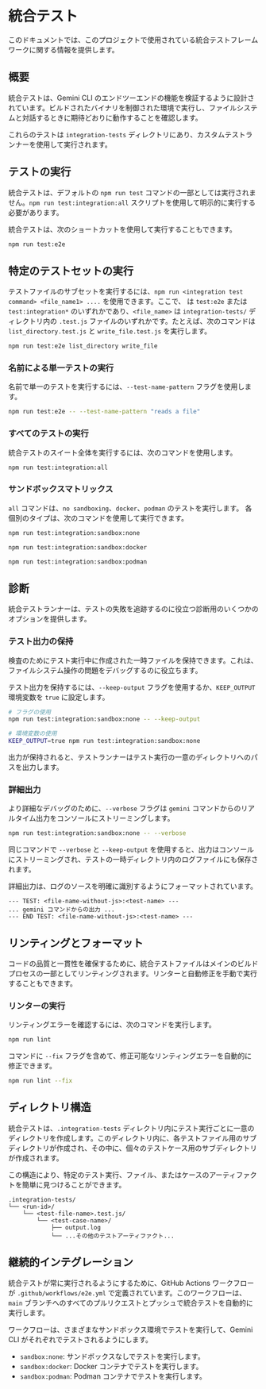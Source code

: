 # 統合テスト

このドキュメントでは、このプロジェクトで使用されている統合テストフレームワークに関する情報を提供します。

## 概要

統合テストは、Gemini CLI のエンドツーエンドの機能を検証するように設計されています。ビルドされたバイナリを制御された環境で実行し、ファイルシステムと対話するときに期待どおりに動作することを確認します。

これらのテストは `integration-tests` ディレクトリにあり、カスタムテストランナーを使用して実行されます。

## テストの実行

統合テストは、デフォルトの `npm run test` コマンドの一部としては実行されません。`npm run test:integration:all` スクリプトを使用して明示的に実行する必要があります。

統合テストは、次のショートカットを使用して実行することもできます。

```bash
npm run test:e2e
```

## 特定のテストセットの実行

テストファイルのサブセットを実行するには、`npm run <integration test command> <file_name1> ....` を使用できます。ここで、<integration test command> は `test:e2e` または `test:integration*` のいずれかであり、`<file_name>` は `integration-tests/` ディレクトリ内の `.test.js` ファイルのいずれかです。たとえば、次のコマンドは `list_directory.test.js` と `write_file.test.js` を実行します。

```bash
npm run test:e2e list_directory write_file
```

### 名前による単一テストの実行

名前で単一のテストを実行するには、`--test-name-pattern` フラグを使用します。

```bash
npm run test:e2e -- --test-name-pattern "reads a file"
```

### すべてのテストの実行

統合テストのスイート全体を実行するには、次のコマンドを使用します。

```bash
npm run test:integration:all
```

### サンドボックスマトリックス

`all` コマンドは、`no sandboxing`、`docker`、`podman` のテストを実行します。
各個別のタイプは、次のコマンドを使用して実行できます。

```bash
npm run test:integration:sandbox:none
```

```bash
npm run test:integration:sandbox:docker
```

```bash
npm run test:integration:sandbox:podman
```

## 診断

統合テストランナーは、テストの失敗を追跡するのに役立つ診断用のいくつかのオプションを提供します。

### テスト出力の保持

検査のためにテスト実行中に作成された一時ファイルを保持できます。これは、ファイルシステム操作の問題をデバッグするのに役立ちます。

テスト出力を保持するには、`--keep-output` フラグを使用するか、`KEEP_OUTPUT` 環境変数を `true` に設定します。

```bash
# フラグの使用
npm run test:integration:sandbox:none -- --keep-output

# 環境変数の使用
KEEP_OUTPUT=true npm run test:integration:sandbox:none
```

出力が保持されると、テストランナーはテスト実行の一意のディレクトリへのパスを出力します。

### 詳細出力

より詳細なデバッグのために、`--verbose` フラグは `gemini` コマンドからのリアルタイム出力をコンソールにストリーミングします。

```bash
npm run test:integration:sandbox:none -- --verbose
```

同じコマンドで `--verbose` と `--keep-output` を使用すると、出力はコンソールにストリーミングされ、テストの一時ディレクトリ内のログファイルにも保存されます。

詳細出力は、ログのソースを明確に識別するようにフォーマットされています。

```
--- TEST: <file-name-without-js>:<test-name> ---
... gemini コマンドからの出力 ...
--- END TEST: <file-name-without-js>:<test-name> ---
```

## リンティングとフォーマット

コードの品質と一貫性を確保するために、統合テストファイルはメインのビルドプロセスの一部としてリンティングされます。リンターと自動修正を手動で実行することもできます。

### リンターの実行

リンティングエラーを確認するには、次のコマンドを実行します。

```bash
npm run lint
```

コマンドに `--fix` フラグを含めて、修正可能なリンティングエラーを自動的に修正できます。

```bash
npm run lint --fix
```

## ディレクトリ構造

統合テストは、`.integration-tests` ディレクトリ内にテスト実行ごとに一意のディレクトリを作成します。このディレクトリ内に、各テストファイル用のサブディレクトリが作成され、その中に、個々のテストケース用のサブディレクトリが作成されます。

この構造により、特定のテスト実行、ファイル、またはケースのアーティファクトを簡単に見つけることができます。

```
.integration-tests/
└── <run-id>/
    └── <test-file-name>.test.js/
        └── <test-case-name>/
            ├── output.log
            └── ...その他のテストアーティファクト...
```

## 継続的インテグレーション

統合テストが常に実行されるようにするために、GitHub Actions ワークフローが `.github/workflows/e2e.yml` で定義されています。このワークフローは、`main` ブランチへのすべてのプルリクエストとプッシュで統合テストを自動的に実行します。

ワークフローは、さまざまなサンドボックス環境でテストを実行して、Gemini CLI がそれぞれでテストされるようにします。

- `sandbox:none`: サンドボックスなしでテストを実行します。
- `sandbox:docker`: Docker コンテナでテストを実行します。
- `sandbox:podman`: Podman コンテナでテストを実行します。
